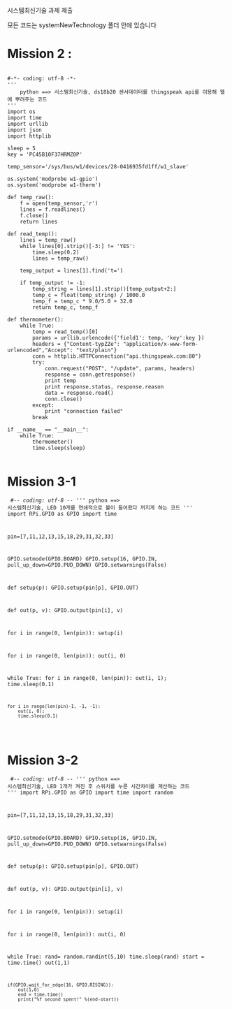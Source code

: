 시스템최신기술 과제 제출

모든 코드는 systemNewTechnology 폴더 안에 있습니다

# Mission 2 : 
<pre><code>
#-*- coding: utf-8 -*-
'''
    python ==> 시스템최신기술, ds18b20 센서데이터를 thingspeak api를 이용해 웹에 뿌려주는 코드
'''
import os
import time
import urllib
import json
import httplib

sleep = 5
key = 'PC45B10F37HRMZ0P'

temp_sensor='/sys/bus/w1/devices/28-0416935fd1ff/w1_slave'

os.system('modprobe w1-gpio')
os.system('modprobe w1-therm')

def temp_raw():
    f = open(temp_sensor,'r')
    lines = f.readlines()
    f.close()
    return lines

def read_temp():
    lines = temp_raw()
    while lines[0].strip()[-3:] != 'YES':
        time.sleep(0.2)
        lines = temp_raw()

    temp_output = lines[1].find('t=')

    if temp_output != -1:
        temp_string = lines[1].strip()[temp_output+2:]
        temp_c = float(temp_string) / 1000.0
        temp_f = temp_c * 9.0/5.0 + 32.0
        return temp_c, temp_f

def thermometer():
    while True:
        temp = read_temp()[0]
        params = urllib.urlencode({'field1': temp, 'key':key })
        headers = {"Content-typZZe": "application/x-www-form-urlencoded","Accept": "text/plain"}
        conn = httplib.HTTPConnection("api.thingspeak.com:80")
        try:
            conn.request("POST", "/update", params, headers)
            response = conn.getresponse()
            print temp
            print response.status, response.reason
            data = response.read()
            conn.close()
        except:
            print "connection failed"
        break

if __name__ == "__main__":
    while True:
        thermometer()
        time.sleep(sleep)

</code></pre>


# Mission 3-1

<code><pre>
#-*- coding: utf-8 -*-
'''
    python ==> 시스템최신기술, LED 10개를 연쇄적으로 불이 들어왔다 꺼지게 하는 코드
'''
import RPi.GPIO as GPIO
import time

pin=[7,11,12,13,15,18,29,31,32,33]

GPIO.setmode(GPIO.BOARD)
GPIO.setup(16, GPIO.IN, pull_up_down=GPIO.PUD_DOWN)
GPIO.setwarnings(False)

def setup(p):
    GPIO.setup(pin[p], GPIO.OUT)

def out(p, v):
    GPIO.output(pin[i], v)

for i in range(0, len(pin)):
    setup(i)

for i in range(0, len(pin)):
    out(i, 0)


while True:
    for i in range(0, len(pin)):
        out(i, 1);
        time.sleep(0.1)

    for i in range(len(pin)-1, -1, -1):
        out(i, 0);
        time.sleep(0.1)

</code></pre>

# Mission 3-2
<code><pre>
#-*- coding: utf-8 -*-
'''
    python ==> 시스템최신기술, LED 1개가 켜진 후 스위치를 누른 시간차이를 계산하는 코드
'''
import RPi.GPIO as GPIO
import time
import random

pin=[7,11,12,13,15,18,29,31,32,33]

GPIO.setmode(GPIO.BOARD)
GPIO.setup(16, GPIO.IN, pull_up_down=GPIO.PUD_DOWN)
GPIO.setwarnings(False)

def setup(p):
    GPIO.setup(pin[p], GPIO.OUT)

def out(p, v):
    GPIO.output(pin[i], v)

for i in range(0, len(pin)):
    setup(i)

for i in range(0, len(pin)):
    out(i, 0)


while True:
    rand= random.randint(5,10)
    time.sleep(rand)
    start = time.time()
    out(1,1)

    if(GPIO.wait_for_edge(16, GPIO.RISING)):
        out(1,0)
        end = time.time()
        print("%f second spent!" %(end-start))

</code></pre>


